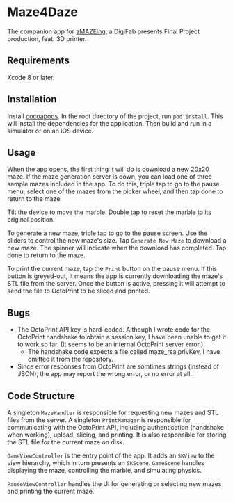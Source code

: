 # Maze4Daze
The companion app for [aMAZEing](https://github.com/benmckibbenUC/aMAZEing), a DigiFab presents Final Project production, feat. 3D printer.

## Requirements

Xcode 8 or later.

## Installation

Install [cocoapods](https://cocoapods.org). In the root directory of the project, run `pod install`. This will install the dependencies for the application. Then build and run in a simulator or on an iOS device.

## Usage

When the app opens, the first thing it will do is download a new 20x20 maze. If the maze generation server is down, you can load one of three sample mazes included in the app. To do this, triple tap to go to the pause menu, select one of the mazes from the picker wheel, and then tap done to return to the maze.

Tilt the device to move the marble. Double tap to reset the marble to its original position.

To generate a new maze, triple tap to go to the pause screen. Use the sliders to control the new maze's size. Tap `Generate New Maze` to download a new maze. The spinner will indicate when the download has completed. Tap done to return to the maze.

To print the current maze, tap the `Print` button on the pause menu. If this button is greyed-out, it means the app is currently downloading the maze's STL file from the server. Once the button is active, pressing it will attempt to send the file to OctoPrint to be sliced and printed.

## Bugs

- The OctoPrint API key is hard-coded. Although I wrote code for the OctoPrint handshake to obtain a session key, I have been unable to get it to work so far. (It seems to be an internal OctoPrint server error.)
  * The handshake code expects a file called maze_rsa.privKey. I have omitted it from the repository.
- Since error responses from OctoPrint are somtimes strings (instead of JSON), the app may report the wrong error, or no error at all.

## Code Structure

A singleton `MazeHandler` is responsible for requesting new mazes and STL files from the server. A singleton `PrintManager` is responsible for communicating with the OctoPrint API, including authentication (handshake when working), upload, slicing, and printing. It is also responsible for storing the STL file for the current maze on disk.

`GameViewController` is the entry point of the app. It adds an `SKView` to the view hierarchy, which in turn presents an `SKScene`. `GameScene` handles displaying the maze, controlling the marble, and simulating physics.

`PauseViewController` handles the UI for generating or selecting new mazes and printing the current maze.
